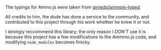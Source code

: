 The typings for Ammo.js were taken from [giniedp/ammojs-typed](https://github.com/giniedp/ammojs-typed).

All credits to him, the dude has done a service to the community, and contributed to this project
through his work whether he knew it or not.

I strongly reccommend this library; the only reason _I DON'T_ use it is because this project
has a few modifications to the Ammmo.js code, and modifying `node_modules` becomes finicky.